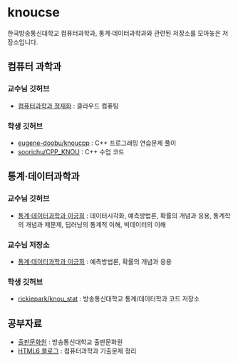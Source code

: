 # knoucse
한국방송통신대학교 컴퓨터과학과, 통계·데이터과학과와 관련된 저장소를 모아놓은 저장소입니다.

## 컴퓨터 과학과

### 교수님 깃허브
- [컴퓨터과학과 정재화](https://github.com/jaehwachung) : 클라우드 컴퓨팅 

### 학생 깃허브
- [eugene-doobu/knoucpp](https://github.com/eugene-doobu/knoucpp) : C++ 프로그래밍 연습문제 풀이
- [soorichu/CPP_KNOU](https://github.com/soorichu/CPP_KNOU) : C++ 수업 코드

## 통계·데이터과학과

### 교수님 깃허브
- [통계·데이터과학과 이긍희](https://github.com/data-better) : 데이터시각화, 예측방법론, 확률의 개념과 응용, 통계학의 개념과 제문제, 딥러닝의 통계적 이해, 빅데이터의 이해

### 교수님 저장소
- [통계·데이터과학과 이긍희](https://www.kaggle.com/dbetter) : 예측방법론, 확률의 개념과 응용

### 학생 깃허브
- [rickiepark/knou_stat](https://github.com/rickiepark/knou_stat) : 방송통신대학교 통계/데이터학과 코드 저장소

## 공부자료
- [출판문화원](https://press.knou.ac.kr/index.do) : 방송통신대학교 출판문화원
- [HTML6 블로그](https://html6.tistory.com/category/%EB%B0%A9%EC%86%A1%ED%86%B5%EC%8B%A0%EB%8C%80%ED%95%99%EA%B5%90) : 컴퓨터과학과 기출문제 정리
